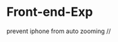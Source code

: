 # Front-end-Exp

prevent iphone from auto zooming
//<meta name="viewport" content="width=device-width, initial-scale=1, user-scalable=no">
